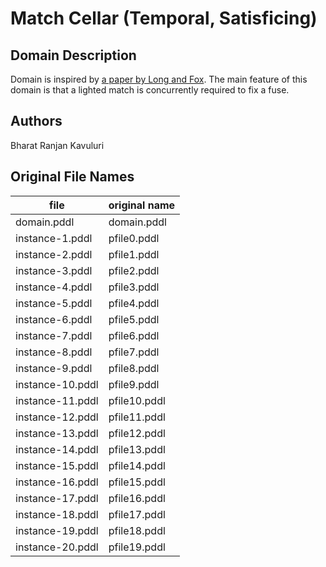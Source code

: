 # Match Cellar (Temporal, Satisficing)

## Domain Description

Domain is inspired by [a paper by Long and Fox](https://www.aaai.org/Papers/ICAPS/2003/ICAPS03-006.pdf).
The main feature of this domain is that a lighted match is concurrently required to fix a fuse.

## Authors

Bharat Ranjan Kavuluri

## Original File Names

| file             | original name |
|------------------|---------------|
| domain.pddl      | domain.pddl   |
| instance-1.pddl  | pfile0.pddl   |
| instance-2.pddl  | pfile1.pddl   |
| instance-3.pddl  | pfile2.pddl   |
| instance-4.pddl  | pfile3.pddl   |
| instance-5.pddl  | pfile4.pddl   |
| instance-6.pddl  | pfile5.pddl   |
| instance-7.pddl  | pfile6.pddl   |
| instance-8.pddl  | pfile7.pddl   |
| instance-9.pddl  | pfile8.pddl   |
| instance-10.pddl | pfile9.pddl   |
| instance-11.pddl | pfile10.pddl  |
| instance-12.pddl | pfile11.pddl  |
| instance-13.pddl | pfile12.pddl  |
| instance-14.pddl | pfile13.pddl  |
| instance-15.pddl | pfile14.pddl  |
| instance-16.pddl | pfile15.pddl  |
| instance-17.pddl | pfile16.pddl  |
| instance-18.pddl | pfile17.pddl  |
| instance-19.pddl | pfile18.pddl  |
| instance-20.pddl | pfile19.pddl  |
